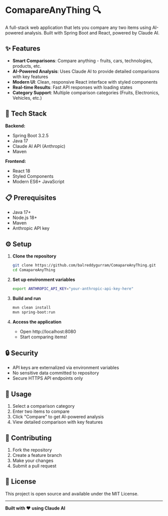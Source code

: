# ComapareAnyThing 🔍

A full-stack web application that lets you compare any two items using AI-powered analysis. Built with Spring Boot and React, powered by Claude AI.

## ✨ Features

- **Smart Comparisons**: Compare anything - fruits, cars, technologies, products, etc.
- **AI-Powered Analysis**: Uses Claude AI to provide detailed comparisons with key features
- **Modern UI**: Clean, responsive React interface with styled components
- **Real-time Results**: Fast API responses with loading states
- **Category Support**: Multiple comparison categories (Fruits, Electronics, Vehicles, etc.)

## 🚀 Tech Stack

**Backend:**
- Spring Boot 3.2.5
- Java 17
- Claude AI API (Anthropic)
- Maven

**Frontend:**
- React 18
- Styled Components
- Modern ES6+ JavaScript

## 📋 Prerequisites

- Java 17+
- Node.js 18+
- Maven
- Anthropic API key

## ⚙️ Setup

1. **Clone the repository**
   ```bash
   git clone https://github.com/balreddygurram/ComapareAnyThing.git
   cd ComapareAnyThing
   ```

2. **Set up environment variables**
   ```bash
   export ANTHROPIC_API_KEY="your-anthropic-api-key-here"
   ```

3. **Build and run**
   ```bash
   mvn clean install
   mvn spring-boot:run
   ```

4. **Access the application**
   - Open http://localhost:8080
   - Start comparing items!

## 🔒 Security

- API keys are externalized via environment variables
- No sensitive data committed to repository
- Secure HTTPS API endpoints only

## 📱 Usage

1. Select a comparison category
2. Enter two items to compare
3. Click "Compare" to get AI-powered analysis
4. View detailed comparison with key features

## 🤝 Contributing

1. Fork the repository
2. Create a feature branch
3. Make your changes
4. Submit a pull request

## 📄 License

This project is open source and available under the MIT License.

---

**Built with ❤️ using Claude AI**

